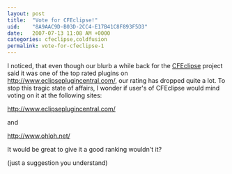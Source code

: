 ```yaml
---
layout: post
title:  "Vote for CFEclipse!"
uid:	"8A9AAC9D-B03D-2CC4-E17B41C8F893F5D3"
date:   2007-07-13 11:08 AM +0000
categories: cfeclipse,coldfusion
permalink: vote-for-cfeclipse-1
---
```

I noticed, that even though our blurb a while back for the <a href="http://www.cfeclipse.org/" title="CFEclipse: The ColdFusion IDE for Eclipse">CFEclipse</a> project said it was one of the top rated plugins on http://www.eclipseplugincentral.com/, our rating has dropped quite a lot. To stop this tragic state of affairs, I wonder if user's of CFEclipse would mind voting on it at the following sites:


<a href="http://www.eclipseplugincentral.com/Web_Links-index-req-viewlink-cid-175.html" title="Eclipse Plugin Central :: Eclipse plugin resource center and marketplace for Eclipse and Plugin Ecosystem">http://www.eclipseplugincentral.com/</a>

and

<a href="http://www.ohloh.net/projects/5939" title="CFEclipse - Ohloh, the open source network">http://www.ohloh.net/</a>

It would be great to give it a good ranking wouldn't it?


(just a suggestion you understand)